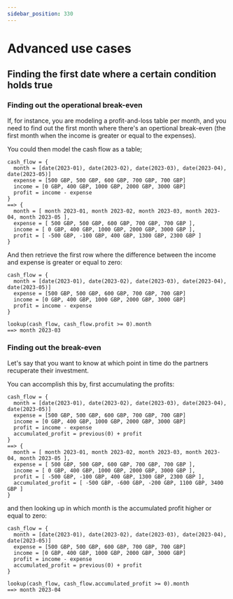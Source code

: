 ```yaml
---
sidebar_position: 330
---
```


# Advanced use cases

## Finding the first date where a certain condition holds true

### Finding out the operational break-even

If, for instance, you are modeling a profit-and-loss table per month, and you need to find out the first month where there's an opertional break-even (the first month when the income is greater or equal to the expenses).

You could then model the cash flow as a table;

```deci live
cash_flow = {
  month = [date(2023-01), date(2023-02), date(2023-03), date(2023-04), date(2023-05)]
  expense = [500 GBP, 500 GBP, 600 GBP, 700 GBP, 700 GBP]
  income = [0 GBP, 400 GBP, 1000 GBP, 2000 GBP, 3000 GBP]
  profit = income - expense
}
==> {
  month = [ month 2023-01, month 2023-02, month 2023-03, month 2023-04, month 2023-05 ],
  expense = [ 500 GBP, 500 GBP, 600 GBP, 700 GBP, 700 GBP ],
  income = [ 0 GBP, 400 GBP, 1000 GBP, 2000 GBP, 3000 GBP ],
  profit = [ -500 GBP, -100 GBP, 400 GBP, 1300 GBP, 2300 GBP ]
}
```

And then retrieve the first row where the difference between the income and expense is greater or equal to zero:

```deci live
cash_flow = {
  month = [date(2023-01), date(2023-02), date(2023-03), date(2023-04), date(2023-05)]
  expense = [500 GBP, 500 GBP, 600 GBP, 700 GBP, 700 GBP]
  income = [0 GBP, 400 GBP, 1000 GBP, 2000 GBP, 3000 GBP]
  profit = income - expense
}

lookup(cash_flow, cash_flow.profit >= 0).month
==> month 2023-03
```

### Finding out the break-even

Let's say that you want to know at which point in time do the partners recuperate their investment.

You can accomplish this by, first accumulating the profits:

```deci live
cash_flow = {
  month = [date(2023-01), date(2023-02), date(2023-03), date(2023-04), date(2023-05)]
  expense = [500 GBP, 500 GBP, 600 GBP, 700 GBP, 700 GBP]
  income = [0 GBP, 400 GBP, 1000 GBP, 2000 GBP, 3000 GBP]
  profit = income - expense
  accumulated_profit = previous(0) + profit
}
==> {
  month = [ month 2023-01, month 2023-02, month 2023-03, month 2023-04, month 2023-05 ],
  expense = [ 500 GBP, 500 GBP, 600 GBP, 700 GBP, 700 GBP ],
  income = [ 0 GBP, 400 GBP, 1000 GBP, 2000 GBP, 3000 GBP ],
  profit = [ -500 GBP, -100 GBP, 400 GBP, 1300 GBP, 2300 GBP ],
  accumulated_profit = [ -500 GBP, -600 GBP, -200 GBP, 1100 GBP, 3400 GBP ]
}
```

and then looking up in which month is the accumulated profit higher or equal to zero:

```deci live
cash_flow = {
  month = [date(2023-01), date(2023-02), date(2023-03), date(2023-04), date(2023-05)]
  expense = [500 GBP, 500 GBP, 600 GBP, 700 GBP, 700 GBP]
  income = [0 GBP, 400 GBP, 1000 GBP, 2000 GBP, 3000 GBP]
  profit = income - expense
  accumulated_profit = previous(0) + profit
}

lookup(cash_flow, cash_flow.accumulated_profit >= 0).month
==> month 2023-04
```
